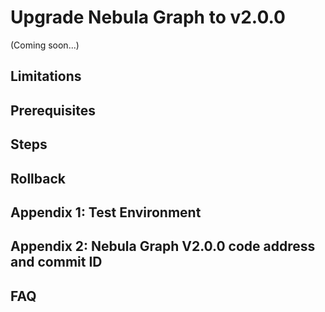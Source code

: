 # Upgrade Nebula Graph to v2.0.0

(Coming soon...)

## Limitations

## Prerequisites

## Steps

## Rollback

## Appendix 1: Test Environment

## Appendix 2: Nebula Graph V2.0.0 code address and commit ID

## FAQ